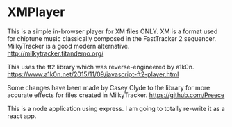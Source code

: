 # XMPlayer

This is a simple in-browser player for XM files ONLY. XM is a format used for chiptune music classically composed in the FastTracker 2 sequencer. MilkyTracker is a good modern alternative. 
http://milkytracker.titandemo.org/

This uses the ft2 library which was reverse-engineered by a1k0n. 
https://www.a1k0n.net/2015/11/09/javascript-ft2-player.html

Some changes have been made by Casey Clyde to the library for more accurate effects for files created in MilkyTracker.
https://github.com/Preece

This is a node application using express. I am going to totally re-write it as a react app.
